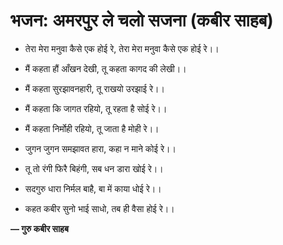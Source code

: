 # भजन: अमरपुर ले चलो सजना (कबीर साहब)

- तेरा मेरा मनुवा कैसे एक होई रे,
  तेरा मेरा मनुवा कैसे एक होई रे।।

- मैं कहता हौं आँखन देखी,
  तू कहता कागद की लेखी।।

- मैं कहता सुरझावनहारी,
  तू राखयो उरझाई रे।।

- मैं कहता कि जागत रहियो,
  तू रहता है सोई रे।।

- मैं कहता निर्मोही रहियो,
  तू जाता है मोही रे।।

- जुगन जुगन समझावत हारा,
  कहा न माने कोई रे।।

- तू तो रंगी फिरै बिहंगी,
  सब धन डारा खोई रे।।

- सदगुरु धारा निर्मल बाहै,
  बा में काया धोई रे।।

- कहत कबीर सुनो भाई साधो,
  तब ही वैसा होई रे।।

**— गुरु कबीर साहब**
